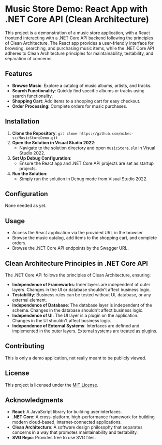 
# Music Store Demo: React App with .NET Core API (Clean Architecture)

This project is a demonstration of a music store application, with a React frontend interacting with a .NET Core API backend following the principles of Clean Architecture. The React app provides a user-friendly interface for browsing, searching, and purchasing music items, while the .NET Core API adheres to Clean Architecture principles for maintainability, testability, and separation of concerns.

## Features

- **Browse Music**: Explore a catalog of music albums, artists, and tracks.
- **Search Functionality**: Quickly find specific albums or tracks using search functionality.
- **Shopping Cart**: Add items to a shopping cart for easy checkout.
- **Order Processing**: Complete orders for music purchases.

## Installation

1. **Clone the Repository**: `git clone https://github.com/mikec-sc/MusicStoreDemo.git`
2. **Open the Solution in Visual Studio 2022**:
    - Navigate to the solution directory and open `MusicStore.sln` in Visual Studio 2022.
3. **Set Up Debug Configuration**:
    - Ensure the React app and .NET Core API projects are set as startup projects.
4. **Run the Solution**:
    - Simply run the solution in Debug mode from Visual Studio 2022.

## Configuration

None needed as yet.

## Usage

- Access the React application via the provided URL in the browser.
- Browse the music catalog, add items to the shopping cart, and complete orders.
- Browse the .NET Core API endpoints by the Swagger URL.

## Clean Architecture Principles in .NET Core API

The .NET Core API follows the principles of Clean Architecture, ensuring:
- **Independence of Frameworks**: Inner layers are independent of outer layers. Changes in the UI or database shouldn't affect business logic.
- **Testability**: Business rules can be tested without UI, database, or any external element.
- **Independence of Database**: The database layer is independent of the schema. Changes in the database shouldn't affect business logic.
- **Independence of UI**: The UI layer is a plugin on the application. Changes in the UI shouldn't affect business logic.
- **Independence of External Systems**: Interfaces are defined and implemented in the outer layers. External systems are treated as plugins.

## Contributing

This is only a demo application, not really meant to be publicly viewed.

## License

This project is licensed under the [MIT License](LICENSE).

## Acknowledgments

- **React**: A JavaScript library for building user interfaces.
- **.NET Core**: A cross-platform, high-performance framework for building modern cloud-based, internet-connected applications.
- **Clean Architecture**: A software design philosophy that separates concerns in a way that promotes maintainability and testability.
- **SVG Repo**: Provides free to use SVG files.
